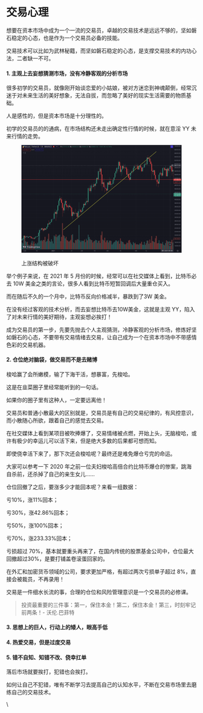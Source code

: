 # 交易心理

想要在资本市场中成为一个一流的交易员，卓越的交易技术是远远不够的，坚如磐石稳定的心态，也是作为一个交易员必备的技能。

交易技术可以比如为武林秘籍，而坚如磐石稳定的心态，是支撑交易技术的内功心法，二者缺一不可。

#### 1. 主观上去妄想猜测市场，没有冷静客观的分析市场

很多初学的交易员，就像刚开始谈恋爱的小姑娘，被对方迷恋到神魂颠倒，经常沉迷于对未来生活的美好想象，无法自拔，而忽略了美好的现实生活需要的物质基础。

人是感性的，但是资本市场是十分理性的。

初学的交易员的的通病，在市场结构还未走出确定性行情的时候，就在意淫 YY  未来行情的走势。

<figure><img src="../.gitbook/assets/image (27).png" alt=""><figcaption><p>上涨结构被破坏</p></figcaption></figure>

举个例子来说，在 2021 年 5 月份的时候，经常可以在社交媒体上看到，比特币必去 10W 美金之类的言论，很多人看到比特币短暂回调后大量重仓买入。

而在随后不久的一个月中，比特币反向价格减半，暴跌到了3W 美金。

在没有经过客观的技术分析，而去妄想比特币去10W美金，这就是主观 YY，陷入了对未来行情的美好期待，主观妄想必挨打！

成为交易员的第一步，先要先抛去个人主观猜测，冷静客观的分析市场，修炼好坚如磐石的心态，不要带有交易情绪去交易，让自己成为一个在资本市场中不带感情色彩的交易机器。

#### 2. 仓位绝对脑袋，做交易而不是去赌博

梭哈赢了会所嫩模，输了下海干活，想暴富，先梭哈。

这是在韭菜圈子里经常能听到的一句话。

如果你的圈子里有这种人，一定要远离他！

交易员和普通小散最大的区别就是，交易员是有自己的交易纪律的，有风控意识，而小散随心所欲，跟着自己的感觉去交易。

在社交媒体上看到某项目被吹捧爆了，交易情绪被点燃，开始上头，无脑梭哈，或许有极少的幸运儿可以活下来，但是绝大多数的后果都可想而知。

即使侥幸活下来了，那下次还会梭哈呢？最终还是难免爆仓亏完的命运。

大家可以参考一下 2020 年之前一位夫妇梭哈高倍合约比特币爆仓的惨案，跳海自杀前，还杀掉了自己的亲生女儿……

仓位回撤了之后，要涨多少才能回本呢？来看一组数据：

亏10%，涨11%回本；

亏30%，涨42.86%回本；

亏50%，涨100%回本；

亏70%，涨233.33%回本；

亏损超过 70%，基本就要重头再来了，在国内传统的股票基金公司中，仓位最大回撤超过30%，是要打铺盖卷滚蛋回家的。

在外汇和加密货币领域的公司，要求更加严格，有超过两次亏损单子超过 8%，直接会被裁员，不再录用！

交易是一件细水长流的事，合理的仓位和风险管理意识是一个交易员的必修课。

> 投资最重要的三件事：第一，保住本金！第二，保住本金！第三，时刻牢记前两条！- 沃伦.巴菲特

#### 3. 思想上的巨人，行动上的矮人，眼高手低



#### 4. 热爱交易，但是过度交易

#### 5. 错不自知、知错不改、侥幸扛单&#x20;

落后市场就要挨打，犯错也会挨打。

如何让自己不犯错，唯有不断学习去提高自己的认知水平，不断在交易市场里去磨练自己的交易技术。

\




